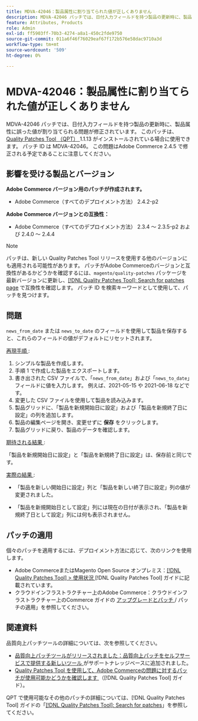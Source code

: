 ```yaml
---
title: MDVA-42046：製品属性に割り当てられた値が正しくありません
description: MDVA-42046 パッチでは、日付入力フィールドを持つ製品の更新時に、製品属性に誤った値が割り当てられる問題が修正されています。 このパッチは、[Quality Patches Tool （QPT） ] （https://experienceleague.adobe.com/en/docs/commerce-operations/tools/quality-patches-tool/quality-patches-tool-to-self-serve-quality-patches） 1.1.13 がインストールされている場合に利用できます。 パッチ ID は MDVA-42046。 この問題はAdobe Commerce 2.4.5 で修正される予定であることに注意してください。
feature: Attributes, Products
role: Admin
exl-id: ff5903ff-70b3-4274-a8a1-450c2fde9750
source-git-commit: 011a6f46f76029eaf67f172b576e58dac9710a3d
workflow-type: tm+mt
source-wordcount: '509'
ht-degree: 0%

---
```


# MDVA-42046：製品属性に割り当てられた値が正しくありません

MDVA-42046 パッチでは、日付入力フィールドを持つ製品の更新時に、製品属性に誤った値が割り当てられる問題が修正されています。 このパッチは、[Quality Patches Tool （QPT） ](https://experienceleague.adobe.com/en/docs/commerce-operations/tools/quality-patches-tool/quality-patches-tool-to-self-serve-quality-patches)1.1.13 がインストールされている場合に使用できます。 パッチ ID は MDVA-42046。 この問題はAdobe Commerce 2.4.5 で修正される予定であることに注意してください。

## 影響を受ける製品とバージョン

**Adobe Commerce バージョン用のパッチが作成されます。**

* Adobe Commerce（すべてのデプロイメント方法） 2.4.2-p2

**Adobe Commerce バージョンとの互換性：**

* Adobe Commerce（すべてのデプロイメント方法） 2.3.4 ～ 2.3.5-p2 および 2.4.0 ～ 2.4.4

>[!NOTE]
>
>パッチは、新しい Quality Patches Tool リリースを使用する他のバージョンにも適用される可能性があります。 パッチがAdobe Commerceのバージョンと互換性があるかどうかを確認するには、`magento/quality-patches` パッケージを最新バージョンに更新し、[[!DNL Quality Patches Tool]: Search for patches page](https://experienceleague.adobe.com/en/docs/commerce-operations/tools/quality-patches-tool/quality-patches-tool-to-self-serve-quality-patches) で互換性を確認します。 パッチ ID を検索キーワードとして使用して、パッチを見つけます。

## 問題

`news_from_date` または `news_to_date` のフィールドを使用して製品を保存すると、これらのフィールドの値がデフォルトにリセットされます。

<u> 再現手順 </u>:

1. シンプルな製品を作成します。
1. 手順 1 で作成した製品をエクスポートします。
1. 書き出された CSV ファイルで、「`news_from_date`」および「`news_to_date`」フィールドに値を入力します。 例えば、2021-05-15 や 2021-06-18 などです。
1. 変更した CSV ファイルを使用して製品を読み込みます。
1. 製品グリッドに、「製品を新規開始日に設定」および「製品を新規終了日に設定」の列を追加します。
1. 製品の編集ページを開き、変更せずに **保存** をクリックします。
1. 製品グリッドに戻り、製品のデータを確認します。

<u> 期待される結果 </u>:

「製品を新規開始日に設定」と「製品を新規終了日に設定」は、保存前と同じです。

<u> 実際の結果 </u>:

* 「製品を新しい開始日に設定」列と「製品を新しい終了日に設定」列の値が変更されました。

* 「製品を新規開始日として設定」列には現在の日付が表示され、「製品を新規終了日として設定」列には何も表示されません。

## パッチの適用

個々のパッチを適用するには、デプロイメント方法に応じて、次のリンクを使用します。

* Adobe CommerceまたはMagento Open Source オンプレミス：[[!DNL Quality Patches Tool] > 使用状況 ](/help/tools/quality-patches-tool/usage.md) [!DNL Quality Patches Tool] ガイドに記載されています。
* クラウドインフラストラクチャー上のAdobe Commerce：クラウドインフラストラクチャー上のCommerce ガイドの [ アップグレードとパッチ ](https://experienceleague.adobe.com/docs/commerce-cloud-service/user-guide/develop/upgrade/apply-patches.html)/ パッチの適用」を参照してください。

## 関連資料

品質向上パッチツールの詳細については、次を参照してください。

* [ 品質向上パッチツールがリリースされました：品質向上パッチをセルフサービスで提供する新しいツール ](https://experienceleague.adobe.com/en/docs/commerce-operations/tools/quality-patches-tool/quality-patches-tool-to-self-serve-quality-patches) がサポートナレッジベースに追加されました。
* [Quality Patches Tool を使用して、Adobe Commerceの問題に対するパッチが使用可能かどうかを確認します ](/help/tools/quality-patches-tool/patches-available-in-qpt/check-patch-for-magento-issue-with-magento-quality-patches.md) （[!DNL Quality Patches Tool] ガイド）。

QPT で使用可能なその他のパッチの詳細については、[!DNL Quality Patches Tool] ガイドの「[[!DNL Quality Patches Tool]: Search for patches](https://experienceleague.adobe.com/tools/commerce-quality-patches/index.html)」を参照してください。
